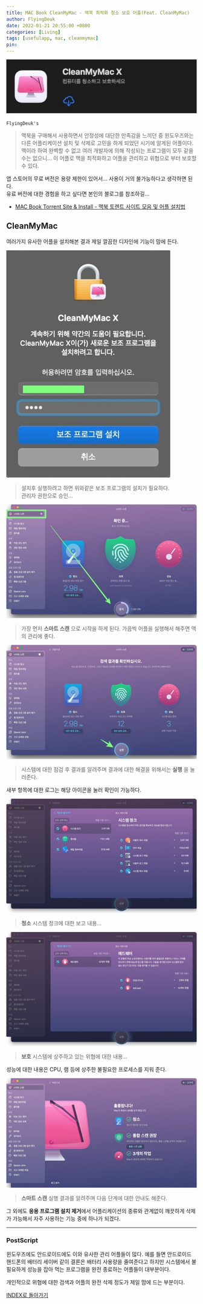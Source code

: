 ```yaml
---
title: MAC Book CleanMyMac - 맥북 최적화 청소 보호 어플(Feat. CleanMyMac)
author: FlyingDeuk
date: 2022-01-21 20:55:00 +0800
categories: [Living]
tags: [usefulapp, mac, cleanmymac]
pin:
---
```


![cleanmy](/img/living/app/cleanmy1.jpg)

`FlyingDeuk's`
> 맥북을 구매해서 사용하면서 안정성에 대단한 만족감을 느끼던 중 윈도우즈와는 다른 어플리케이션 설치 및 삭제로 고민을 하게 되었던 시기에 알게된 어플이다. <br>
맥이라 하여 완벽할 수 없고 여러 개발자에 의해 작성되는 프로그램이 모두 같을 수는 없으니... 이 어플로 맥을 최적화하고 어플을 관리하고 위협으로 부터 보호할 수 있다.

앱 스토어의 무료 버전은 용량 제한이 있어서... 사용이 거의 불가능하다고 생각하면 된다. <br>
유료 버전에 대한 경험을 하고 싶다면 본인의 블로그를 참조하길...
- [MAC Book Torrent Site & Install - 맥북 토렌트 사이트 모음 및 어플 설치법](/posts/MACSite/)

## CleanMyMac
여러가지 유사한 어플을 설치해본 결과 제일 깔끔한 디자인에 기능이 맘에 든다.

![cleanmy](/img/living/app/cleanmy5.jpg)
> 설치후 실행하려고 하면 위와같은 보조 프로그램의 설치가 필요하다. <br>
관리자 권한으로 승인...

![cleanmy](/img/living/app/cleanmy2.jpg)
> 가장 먼저 **스마트 스캔** 으로 시작을 하게 된다. 가끔씩 어플을 실행해서 해주면 맥의 관리에 좋다.

![cleanmy](/img/living/app/cleanmy7.jpg)
> 시스템에 대한 점검 후 결과를 알려주며 결과에 대한 해결을 위해서는 **실행** 을 눌러준다.

새부 항목에 대한 로그는 해당 아이콘을 눌러 확인이 가능하다.

![cleanmy](/img/living/app/cleanmy3.jpg)
> **청소** 시스템 정크에 대한 보고 내용...

![cleanmy](/img/living/app/cleanmy4.jpg)
> **보호** 시스템에 상주하고 있는 위협에 대한 내용...

성능에 대한 내용은 CPU, 램 등에 상주한 불필요한 프로세스를 지워 준다.

![cleanmy](/img/living/app/cleanmy6.jpg)
> **스마트 스캔** 실행 결과를 알려주며 다음 단계에 대한 안내도 해준다. <br>

그 외에도 **응용 프로그램 설치 제거**에서 어플리케이션의 종류와 관계없이 깨끗하게 삭제가 가능해서 자주 사용하는 기능 중에 하나가 되겠다.

-----------

### PostScript
윈도우즈에도 안드로이드에도 이와 유사한 관리 어플들이 많다. 예를 들면 안드로이드 핸드폰의 배터리 세이버 같이 결론은 배터리 사용량을 줄여준다고 하지만 시스템에서 불필요하게 성능을 잡아 먹는 프로그램을 완전 종료하는 어플들이 대부분이다.

개인적으로 위협에 대한 검색과 어플의 완전 삭제 정도가 제일 맘에 드는 부분이다.

[INDEX로 돌아가기](/posts/MACAPP/)

